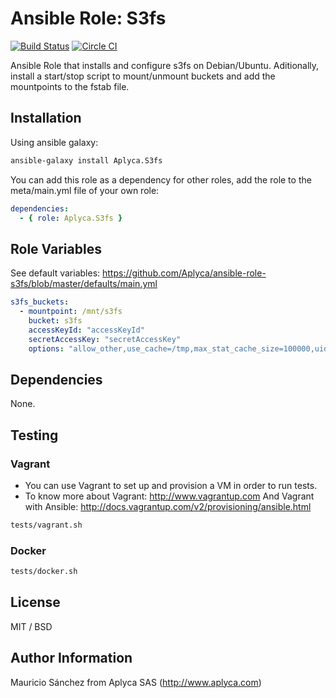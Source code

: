 # Ansible Role: S3fs

[![Build Status](https://travis-ci.org/Aplyca/ansible-role-s3fs.svg?branch=master)](https://travis-ci.org/Aplyca/ansible-role-s3fs)
[![Circle CI](https://circleci.com/gh/Aplyca/ansible-role-s3fs.svg?style=svg)](https://circleci.com/gh/Aplyca/ansible-role-s3fs)

Ansible Role that installs and configure s3fs on Debian/Ubuntu. Aditionally, install a start/stop script to mount/unmount buckets and add the mountpoints to the fstab file.


## Installation

Using ansible galaxy:
```bash
ansible-galaxy install Aplyca.S3fs
```
You can add this role as a dependency for other roles, add the role to the meta/main.yml file of your own role:
```yaml
dependencies:
  - { role: Aplyca.S3fs }
```

## Role Variables

See default variables: https://github.com/Aplyca/ansible-role-s3fs/blob/master/defaults/main.yml

```yaml
s3fs_buckets:
  - mountpoint: /mnt/s3fs
    bucket: s3fs
    accessKeyId: "accessKeyId"
    secretAccessKey: "secretAccessKey"
    options: "allow_other,use_cache=/tmp,max_stat_cache_size=100000,uid=33,gid=33,umask=002"
```

## Dependencies

None.

## Testing

### Vagrant
* You can use Vagrant to set up and provision a VM in order to run tests.
* To know more about Vagrant: http://www.vagrantup.com
  And Vagrant with Ansible: http://docs.vagrantup.com/v2/provisioning/ansible.html

```bash
tests/vagrant.sh
```
### Docker

```bash
tests/docker.sh
```

License
-------

MIT / BSD

Author Information
------------------

Mauricio Sánchez from Aplyca SAS (http://www.aplyca.com)
